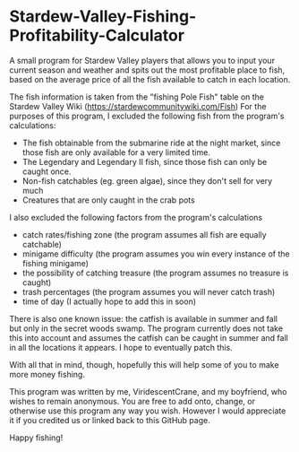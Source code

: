 # Stardew-Valley-Fishing-Profitability-Calculator
A small program for Stardew Valley players that allows you to input your current season and weather and spits out the most profitable place to fish, based on the average price of all the fish available to catch in each location.

The fish information is taken from the "fishing Pole Fish" table on the Stardew Valley Wiki (https://stardewcommunitywiki.com/Fish)
For the purposes of this program, I excluded the following fish from the program's calculations:
- The fish obtainable from the submarine ride at the night market, since those fish are only available for a very limited time.
- The Legendary and Legendary II fish, since those fish can only be caught once.
- Non-fish catchables (eg. green algae), since they don't sell for very much
- Creatures that are only caught in the crab pots

I also excluded the following factors from the program's calculations
- catch rates/fishing zone (the program assumes all fish are equally catchable)
- minigame difficulty (the program assumes you win every instance of the fishing minigame)
- the possibility of catching treasure (the program assumes no treasure is caught)
- trash percentages (the program assumes you will never catch trash)
- time of day (I actually hope to add this in soon)

There is also one known issue: the catfish is available in summer and fall but only in the secret woods swamp. The program currently does not take this into account and assumes the catfish can be caught in summer and fall in all the locations it appears. I hope to eventually patch this.

With all that in mind, though, hopefully this will help some of you to make more money fishing.

This program was written by me, ViridescentCrane, and my boyfriend, who wishes to remain anonymous. You are free to add onto, change, or otherwise use this program any way you wish. However I would appreciate it if you credited us or linked back to this GitHub page.

Happy fishing!

